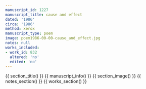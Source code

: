 ```yaml
---
manuscript_id: 1227
manuscript_title: cause and effect
dated: '1986'
circa: '1986'
method: xerox
manuscript_type: poem
image: poem1986-00-00-cause_and_effect.jpg
notes: null
works_included:
- work_id: 832
  altered: 'no'
  edited: 'no'
---
```


{{ section_title() }}
{{ manuscript_info() }}
{{ section_image() }}
{{ notes_section() }}
{{ works_section() }}
